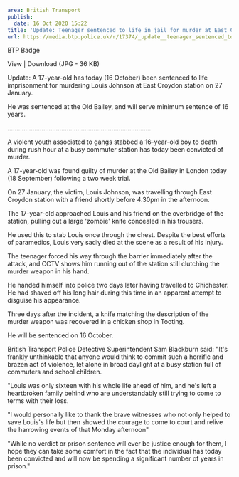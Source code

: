 ```yaml
area: British Transport
publish:
  date: 16 Oct 2020 15:22
title: 'Update: Teenager sentenced to life in jail for murder at East Croydon station'
url: https://media.btp.police.uk/r/17374/_update__teenager_sentenced_to_life_in_jail_for_m
```

BTP Badge

View | Download (JPG - 36 KB)

Update: A 17-year-old has today (16 October) been sentenced to life imprisonment for murdering Louis Johnson at East Croydon station on 27 January.

He was sentenced at the Old Bailey, and will serve minimum sentence of 16 years.

................................................................................

A violent youth associated to gangs stabbed a 16-year-old boy to death during rush hour at a busy commuter station has today been convicted of murder.

A 17-year-old was found guilty of murder at the Old Bailey in London today (18 September) following a two week trial.

On 27 January, the victim, Louis Johnson, was travelling through East Croydon station with a friend shortly before 4.30pm in the afternoon.

The 17-year-old approached Louis and his friend on the overbridge of the station, pulling out a large 'zombie' knife concealed in his trousers.

He used this to stab Louis once through the chest. Despite the best efforts of paramedics, Louis very sadly died at the scene as a result of his injury.

The teenager forced his way through the barrier immediately after the attack, and CCTV shows him running out of the station still clutching the murder weapon in his hand.

He handed himself into police two days later having travelled to Chichester. He had shaved off his long hair during this time in an apparent attempt to disguise his appearance.

Three days after the incident, a knife matching the description of the murder weapon was recovered in a chicken shop in Tooting.

He will be sentenced on 16 October.

British Transport Police Detective Superintendent Sam Blackburn said: "It's frankly unthinkable that anyone would think to commit such a horrific and brazen act of violence, let alone in broad daylight at a busy station full of commuters and school children.

"Louis was only sixteen with his whole life ahead of him, and he's left a heartbroken family behind who are understandably still trying to come to terms with their loss.

"I would personally like to thank the brave witnesses who not only helped to save Louis's life but then showed the courage to come to court and relive the harrowing events of that Monday afternoon"

"While no verdict or prison sentence will ever be justice enough for them, I hope they can take some comfort in the fact that the individual has today been convicted and will now be spending a significant number of years in prison."
